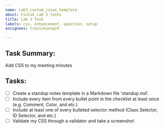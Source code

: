 ```yaml
---
name: Lab3_custom_issue_template
about: Finish Lab 3 tasks
title: Lab 3 Task
labels: css, enhancement, question, setup
assignees: travishuang24

---
```


## Task Summary:

Add CSS to my meeting minutes

## Tasks:
- [ ] Create a standup notes template in a Markdown file 'standup.md'.
- [ ] Include every item from every bullet point in the checklist at least once (e.g. Comment, Color, and etc.)
- [ ] Include at least one of every bulleted selector method (Class Selector, ID Selector, and etc.)
- [ ] Validate my CSS through a validator and take a screenshot
